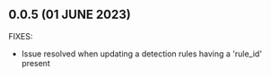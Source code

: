 ## 0.0.5 (01 JUNE 2023)

FIXES:
- Issue resolved when updating a detection rules having a 'rule_id' present

